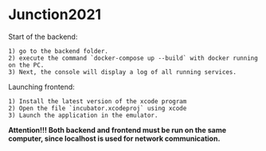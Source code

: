 # Junction2021

Start of the backend:

    1) go to the backend folder.
    2) execute the command `docker-compose up --build` with docker running on the PC.
    3) Next, the console will display a log of all running services.



Launching frontend:

    1) Install the latest version of the xcode program
    2) Open the file `incubator.xcodeproj` using xcode
    3) Launch the application in the emulator.


**Attention!!!
    Both backend and frontend must be run on the same computer, since localhost is used for network communication.**


